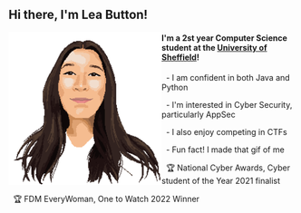 <h2> Hi there, I'm Lea Button! </h2>

<img align="left" src="gif.gif" width="270">
<h4>I'm a 2st year Computer Science student at the <a href="https://www.sheffield.ac.uk">University of Sheffield</a>!</h4>

<p>&nbsp - I am confident in both Java and Python</p>
<p>&nbsp - I'm interested in Cyber Security, particularly AppSec</p>
<p>&nbsp - I also enjoy competing in CTFs </p>
<p>&nbsp - Fun fact! I made that gif of me </p>
<p>&nbsp 🏆 National Cyber Awards, Cyber student of the Year 2021 finalist </p>
<p>&nbsp 🏆 FDM EveryWoman, One to Watch 2022 Winner </p>

